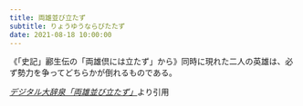 ```yaml
---
title: 両雄並び立たず
subtitle: りょうゆうならびたたず
date: 2021-08-18 10:00:00
---
```


《「史記」酈生伝の「両雄倶には立たず」から》同時に現れた二人の英雄は、必ず勢力を争ってどちらかが倒れるものである。

<cite>[デジタル大辞泉「両雄並び立たず」](https://dictionary.goo.ne.jp/word/%E4%B8%A1%E9%9B%84%E4%B8%A6%E3%81%B3%E7%AB%8B%E3%81%9F%E3%81%9A/)</cite>より引用